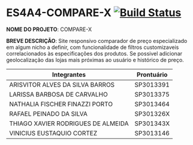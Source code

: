 # ES4A4-COMPARE-X [![Build Status](https://travis-ci.org/thiagoxra/ES4A4-COMPARE-X.svg?branch=master)](https://travis-ci.org/thiagoxra/ES4A4-COMPARE-X)
**NOME DO PROJETO**: COMPARE-X

**BREVE DESCRIÇÃO**: Site responsivo comparador de preço especializado em algum nicho a definir, com funcionalidade de filtros customizaveis correlacionados às especificações dos produtos. Se possivel adicionar geolocalização das lojas mais próximas ao usuário e histórico de preço.

Integrantes | Prontuário
---|---
ARISVITOR ALVES DA SILVA BARROS | SP3013391
LARISSA BARBOSA DE CARVALHO| SP3013375
NATHALIA FISCHER FINAZZI PORTO | SP3013464
RAFAEL PEINADO DA SILVA | SP301326X
THIAGO XAVIER RODRIGUES DE ALMEIDA | SP301343X
VINICIUS EUSTAQUIO CORTEZ | SP3013146

